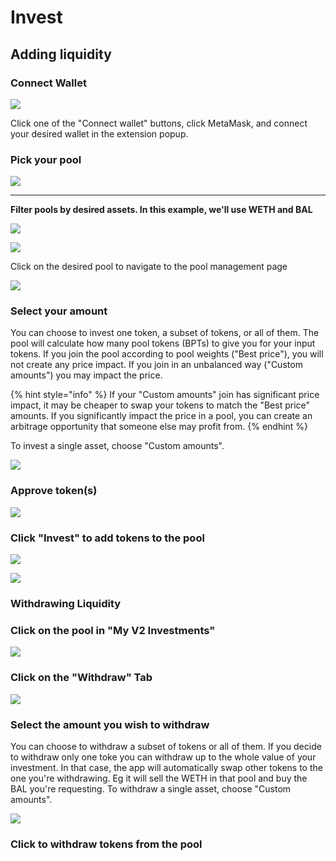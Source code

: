 # Invest

## Adding liquidity

### Connect Wallet

![](../../.gitbook/assets/export\_lp.jpg)

Click one of the "Connect wallet" buttons, click MetaMask, and connect your desired wallet in the extension popup.

### Pick your pool

![](<../../.gitbook/assets/Screen Shot 2021-05-10 at 9.10.57 PM.png>)

****

**Filter pools by desired assets. In this example, we'll use WETH and BAL**

![](<../../.gitbook/assets/Screen Shot 2021-05-10 at 9.11.40 PM.png>)

![](<../../.gitbook/assets/Screen Shot 2021-05-10 at 9.11.54 PM.png>)

Click on the desired pool to navigate to the pool management page

![](<../../.gitbook/assets/Screen Shot 2021-05-10 at 9.12.13 PM.png>)

### Select your amount

You can choose to invest one token, a subset of tokens, or all of them. The pool will calculate how many pool tokens (BPTs) to give you for your input tokens. If you join the pool according to pool weights ("Best price"), you will not create any price impact. If you join in an unbalanced way ("Custom amounts") you may impact the price.

{% hint style="info" %}
If your "Custom amounts" join has significant price impact, it may be cheaper to swap your tokens to match the "Best price" amounts. If you significantly impact the price in a pool, you can create an arbitrage opportunity that someone else may profit from.
{% endhint %}

To invest a single asset, choose "Custom amounts".

![](<../../.gitbook/assets/Screen Shot 2021-05-10 at 9.12.32 PM.png>)

### Approve token(s)

![](<../../.gitbook/assets/Screen Shot 2021-05-10 at 9.12.52 PM.png>)

### Click "Invest" to add tokens to the pool

![](<../../.gitbook/assets/Screen Shot 2021-05-10 at 9.13.47 PM.png>)

![](<../../.gitbook/assets/Screen Shot 2021-05-10 at 9.14.46 PM.png>)

### **Withdrawing Liquidity**

### Click on the pool in "My V2 Investments"

![](<../../.gitbook/assets/Screen Shot 2021-05-10 at 9.25.24 PM.png>)

### Click on the "Withdraw" Tab

![](<../../.gitbook/assets/Screen Shot 2021-05-10 at 9.24.23 PM.png>)

### Select the amount you wish to withdraw

You can choose to withdraw a subset of tokens or all of them. If you decide to withdraw only one toke you can withdraw up to the whole value of your investment. In that case, the app will automatically swap other tokens to the one you're withdrawing. Eg it will sell the WETH in that pool and buy the BAL you're requesting. To withdraw a single asset, choose "Custom amounts".

![](<../../.gitbook/assets/Screen Shot 2021-05-10 at 9.26.26 PM.png>)

### Click to withdraw tokens from the pool



